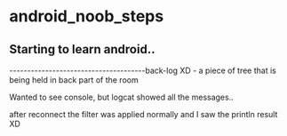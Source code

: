 # android_noob_steps

## Starting to learn android..

--------------------------------------back-log XD - a piece of tree that is being held in back part of the room

Wanted to see console, but logcat showed all the messages..

after reconnect the filter was applied normally and I saw the println result XD
